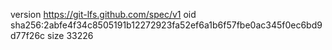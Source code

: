 version https://git-lfs.github.com/spec/v1
oid sha256:2abfe4f34c8505191b12272923fa52ef6a1b6f57fbe0ac345f0ec6bd9d77f26c
size 33226
